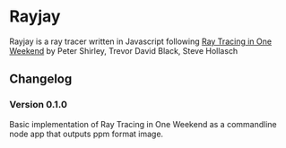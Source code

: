 # Rayjay

Rayjay is a ray tracer written in Javascript following [Ray Tracing in One Weekend](https://raytracing.github.io/books/RayTracingInOneWeekend.html) by Peter Shirley, Trevor David Black, Steve Hollasch

## Changelog

### Version 0.1.0

Basic implementation of Ray Tracing in One Weekend as a commandline node app that outputs ppm format image.

